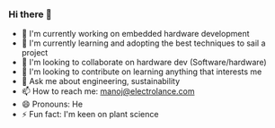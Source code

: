 ### Hi there 👋

<!--
**manoj153/manoj153** is a ✨ _special_ ✨ repository because its `README.md` (this file) appears on your GitHub profile.

Here are some ideas to get you started:

- 🔭 I'm currently working on embedded hardware development
- 🌱 I'm currently learning and adopting the best techniques to sail a project
- 👯 I'm looking to collaborate on hardware dev (Software/hardware)
- 🤔 I'm looking to contribute on learning anything that interests me
- 💬 Ask me about engineering, sustainability
- 📫 How to reach me: manoj@electrolance.com
- 😄 Pronouns: He
- ⚡ Fun fact: I'm keen on plant science
-->

- 🔭 I'm currently working on embedded hardware development
- 🌱 I'm currently learning and adopting the best techniques to sail a project
- 👯 I'm looking to collaborate on hardware dev (Software/hardware)
- 🤔 I'm looking to contribute on learning anything that interests me
- 💬 Ask me about engineering, sustainability
- 📫 How to reach me: manoj@electrolance.com
- 😄 Pronouns: He
- ⚡ Fun fact: I'm keen on plant science
